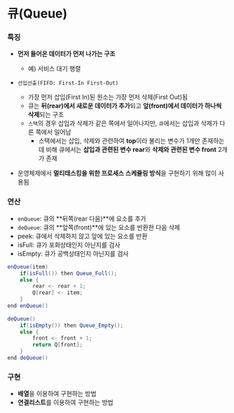 # 큐(Queue)

### 특징

- **먼저 들어온 데이터가 먼저 나가는 구조**
  - 예) 서비스 대기 행렬
- `선입선출(FIFO: First-In First-Out)`
  - 가장 먼저 삽입(First In)된 원소는 가장 먼저 삭제(First Out)됨
  - 큐는 **뒤(rear)에서 새로운 데이터가 추가**되고 **앞(front)에서 데이터가 하나씩 삭제**되는 구조
  - `스택`의 경우 삽입과 삭제가 같은 쪽에서 일어나지만, `큐`에서는 삽입과 삭제가 다른 쪽에서 일어남
    - 스택에서는 삽입, 삭제와 관련하여 **top**이라 불리는 변수가 1개만 존재하는 데 비해 큐에서는 **삽입과 관련된 변수 rear**와 **삭제와 관련된 변수 front** 2개가 존재

- 운영체제에서 **멀티태스킹을 위한 프로세스 스케쥴링 방식**을 구현하기 위해 많이 사용됨



### 연산

- `enQueue`: 큐의 **뒤쪽(rear 다음)**에 요소를 추가
- `deQueue`: 큐의 **앞쪽(front)**에 있는 요소를 반환한 다음 삭제
- peek: 큐에서 삭제하지 않고 앞에 있는 요소를 반환
- isFull: 큐가 포화상태인지 아닌지를 검사
- isEmpty: 큐가 공백상태인지 아닌지를 검사

```java
enQueue(item)
    if(isFull()) then Queue_Full();
	else {
        rear <- rear + 1;
        Q[rear] <- item;
    }
end enQueue()
    
deQueue()
    if(isEmpty()) then Queue_Empty();
	else {
        front <- front + 1;
        return Q[front];
    }
end deQueue()
```



### 구현

- **배열**을 이용하여 구현하는 방법
- **연결리스트**를 이용하여 구현하는 방법